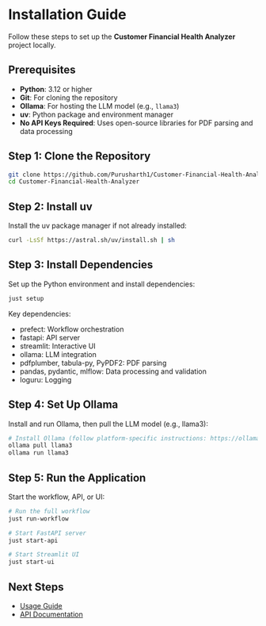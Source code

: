 # Installation Guide

Follow these steps to set up the **Customer Financial Health Analyzer** project locally.

## Prerequisites

- **Python**: 3.12 or higher
- **Git**: For cloning the repository
- **Ollama**: For hosting the LLM model (e.g., `llama3`)
- **uv**: Python package and environment manager
- **No API Keys Required**: Uses open-source libraries for PDF parsing and data processing

## Step 1: Clone the Repository

```bash
git clone https://github.com/Purusharth1/Customer-Financial-Health-Analyzer.git
cd Customer-Financial-Health-Analyzer
```

## Step 2: Install uv

Install the uv package manager if not already installed:

```bash
curl -LsSf https://astral.sh/uv/install.sh | sh
```

## Step 3: Install Dependencies

Set up the Python environment and install dependencies:

```bash
just setup
```

Key dependencies:
- prefect: Workflow orchestration
- fastapi: API server
- streamlit: Interactive UI
- ollama: LLM integration
- pdfplumber, tabula-py, PyPDF2: PDF parsing
- pandas, pydantic, mlflow: Data processing and validation
- loguru: Logging

## Step 4: Set Up Ollama

Install and run Ollama, then pull the LLM model (e.g., llama3):

```bash
# Install Ollama (follow platform-specific instructions: https://ollama.ai)
ollama pull llama3
ollama run llama3
```

## Step 5: Run the Application

Start the workflow, API, or UI:

```bash
# Run the full workflow
just run-workflow

# Start FastAPI server
just start-api

# Start Streamlit UI
just start-ui
```

## Next Steps

- [Usage Guide](usage.md)
- [API Documentation](api.md)